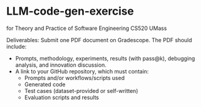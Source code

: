 # LLM-code-gen-exercise
for Theory and Practice of Software Engineering CS520 UMass

Deliverables:
Submit one PDF document on Gradescope. The PDF should include:
  - Prompts, methodology, experiments, results (with pass@k), debugging analysis, and innovation discussion.
  - A link to your GitHub repository, which must contain:
    - Prompts and/or workflows/scripts used
    - Generated code
    - Test cases (dataset-provided or self-written)
    - Evaluation scripts and results